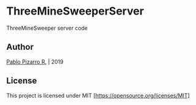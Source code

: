 # ThreeMineSweeperServer

ThreeMineSweeper server code

## Author

[Pablo Pizarro R.](https://ppizarror.com) | 2019

## License

This project is licensed under MIT [https://opensource.org/licenses/MIT]
